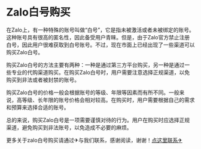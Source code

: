 # Zalo白号购买

在Zalo上，有一种特殊的账号叫做“白号”，它是指未被激活或者未被绑定的账号。这种账号具有很高的匿名性，因此备受用户青睐。但是，由于Zalo官方禁止注册白号，因此用户很难获取到白号账号。不过，现在市面上已经出现了一些渠道可以购买Zalo白号。

购买Zalo白号的方法主要有两种：一种是通过第三方平台购买，另一种是通过一些专业的代购渠道购买。在购买Zalo白号时，用户需要注意选择正规渠道，以免购买到非法或者被封禁的账号。

购买Zalo白号的价格一般会根据账号的等级、年限等因素而有所不同。一般来说，高等级、长年限的账号价格会相对较高。在购买时，用户需要根据自己的需求和预算来选择合适的账号。

总的来说，购买Zalo白号是一项需要谨慎对待的行为。用户在购买时应选择正规渠道，避免购买到非法账号，以免造成不必要的麻烦。

更多关于zalo白号购买请通过✈与我们联系，感谢阅读，谢谢！[点这里联系✈](https://ss.k02.cc)